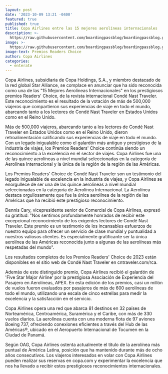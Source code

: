```yaml
---
layout: post
date: '2023-10-09 13:21 -0400'
featured: true
published: true
title: Copa Airlines entre las 15 mejores aerolíneas internacionales
description: >-
  https://raw.githubusercontent.com/boardingpassblog/boardingpassblog.github.io/main/assets/images/Apex-copa.jpg
image: >-
  https://raw.githubusercontent.com/boardingpassblog/boardingpassblog.github.io/main/assets/images/Apex-copa.jpg
image-text: Premios Readers Choice
author: Copa Airlines
categories:
  - enterate
---
```

Copa Airlines, subsidiaria de Copa Holdings, S.A., y miembro destacado de la red global Star Alliance, se complace en anunciar que ha sido reconocida como una de las "15 Mejores Aerolíneas Internacionales" en los prestigiosos premios Readers' Choice, de la revista internacional Condé Nast Traveler. Este reconocimiento es el resultado de la votación de más de 500,000 viajeros que compartieron sus experiencias de viaje en todo el mundo, abarcando tanto a los lectores de Condé Nast Traveler en Estados Unidos como en el Reino Unido.

Más de 500,000 viajeros, abarcando tanto a los lectores de Condé Nast Traveler en Estados Unidos como en el Reino Unido, dieron retroalimentación calificando sus experiencias de viaje en todo el mundo. Con un legado inigualable como el galardón más antiguo y prestigioso de la industria de viajes, los Premios Readers' Choice continúa siendo un reconocimiento a la excelencia en el sector de viajes. Copa Airlines fue una de las quince aerolíneas a nivel mundial seleccionadas en la categoría de Aerolínea Internacional y la única de la región de la región de las Américas.

Los Premios Readers' Choice de Condé Nast Traveler son un testimonio del legado inigualable de excelencia en la industria de viajes, y Copa Airlines se enorgullece de ser una de las quince aerolíneas a nivel mundial seleccionadas en la categoría de Aerolínea Internacional. La Aerolínea destaca orgullosamente que fue la única aerolínea de la región de las Américas que ha recibió este prestigioso reconocimiento.

Dennis Cary, vicepresidente senior de Comercial de Copa Airlines, expresó su gratitud: "Nos sentimos profundamente honrados de recibir este excepcional reconocimiento de los exigentes lectores de Condé Nast Traveler. Este premio es un testimonio de los incansables esfuerzos de nuestro equipo para ofrecer un servicio de clase mundial y puntualidad a nuestros valiosos clientes. Es especialmente gratificante ser la única aerolínea de las Américas reconocida junto a algunas de las aerolíneas más respetadas del mundo".

Los resultados completos de los Premios Readers' Choice de 2023 están disponibles en el sitio web de Condé Nast Traveler en cntraveler.com/rca.

Además de este distinguido premio, Copa Airlines recibió el galardón de 'Five Star Major Airline' por la prestigiosa Asociación de Experiencia del Pasajero en Aerolíneas, APEX. En esta edición de los premios, casi un millón de vuelos fueron evaluados por pasajeros de más de 600 aerolíneas de todo el mundo, utilizando una escala de cinco estrellas para medir la excelencia y la satisfacción en el servicio.

Copa Airlines opera una red que abarca 81 destinos en 32 países de Norteamérica, Centroamérica, Suramérica y el Caribe, con más de 330 vuelos diarios. La aerolínea cuenta con una moderna flota de 97 aviones Boeing 737, ofreciendo conexiones eficientes a través del Hub de las Américas®, ubicado en el Aeropuerto Internacional de Tocumen en la Ciudad de Panamá.

Según OAG, Copa Airlines ostenta actualmente el título de la aerolínea más puntual de América Latina, posición que ha mantenido durante más de ocho años consecutivos. Los viajeros interesados en volar con Copa Airlines pueden realizar sus reservas en copa.com y experimentar la excelencia que nos ha llevado a recibir estos prestigiosos reconocimientos internacionales.
